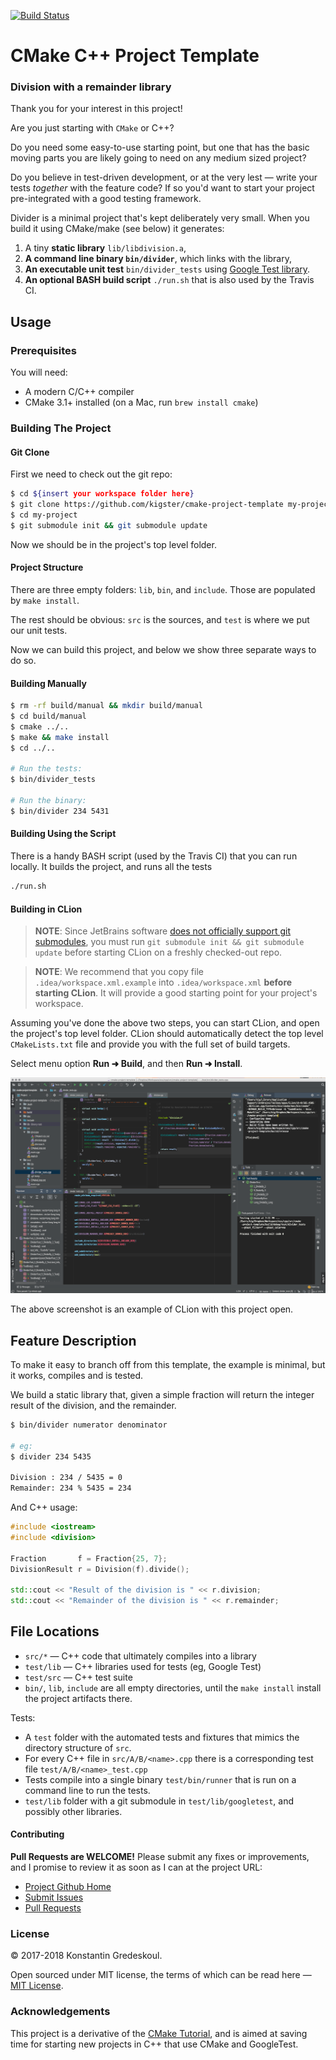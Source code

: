 [![Build Status](https://travis-ci.org/kigster/cmake-project-template.svg?branch=master)](https://travis-ci.org/kigster/cmake-project-template)

# CMake C++ Project Template

### Division with a remainder library

Thank you for your interest in this project!

Are you just starting with `CMake` or C++?

Do you need some easy-to-use starting point, but one that has the basic moving parts you are likely going to need on any medium sized project?

Do you believe in test-driven development, or at the very lest — write your tests *together* with the feature code? If so you'd want to start your project pre-integrated with a good testing framework.

Divider is a minimal project that's kept deliberately very small. When you build it using CMake/make (see below) it generates:

 1. A tiny **static library** `lib/libdivision.a`,
 2. **A command line binary `bin/divider`**, which links with the library,
 3. **An executable unit test** `bin/divider_tests`  using [Google Test library](https://github.com/google/googletest).
 4. **An optional BASH build script** `./run.sh` that is also used by the Travis CI.


## Usage

### Prerequisites

You will need:

 * A modern C/C++ compiler
 * CMake 3.1+ installed (on a Mac, run `brew install cmake`)

### Building The Project

#### Git Clone

First we need to check out the git repo:

```bash
$ cd ${insert your workspace folder here}
$ git clone https://github.com/kigster/cmake-project-template my-project
$ cd my-project
$ git submodule init && git submodule update
```

Now we should be in the project's top level folder. 

#### Project Structure

There are three empty folders: `lib`, `bin`, and `include`. Those are populated by `make install`.

The rest should be obvious: `src` is the sources, and `test` is where we put our unit tests.

Now we can build this project, and below we show three separate ways to do so.

#### Building Manually

```bash
$ rm -rf build/manual && mkdir build/manual
$ cd build/manual
$ cmake ../..
$ make && make install
$ cd ../..

# Run the tests:
$ bin/divider_tests 

# Run the binary:
$ bin/divider 234 5431
```

####  Building Using the Script

There is a handy BASH script (used by the Travis CI) that you can run locally. It builds the project, and runs all the tests

```bash
./run.sh
```

#### Building in CLion

> **NOTE**: Since JetBrains software [does not officially support git submodules](https://youtrack.jetbrains.com/issue/IDEA-64024), you must run `git submodule init && git submodule update` before starting CLion on a freshly checked-out repo.

> **NOTE**: We recommend that you copy file `.idea/workspace.xml.example` into `.idea/workspace.xml` **before starting CLion**. It will provide a good starting point for your project's workspace.

Assuming you've done the above two steps, you can start CLion, and open the project's top level folder. CLion should automatically detect the top level `CMakeLists.txt` file and provide you with the full set of build targets.

Select menu option **Run ➜ Build**, and then **Run ➜ Install**.

![CLION](doc/cmake-clion.png)

The above screenshot is an example of CLion with this project open.

## Feature Description

To make it easy to branch off from this template, the example is minimal, but it works, compiles and is tested.

We build a static library that, given a simple fraction will return the integer result of the division, and the remainder.

```bash
$ bin/divider numerator denominator

# eg:
$ divider 234 5435

Division : 234 / 5435 = 0
Remainder: 234 % 5435 = 234
```

And C++ usage:

```C++
#include <iostream>
#include <division>

Fraction       f = Fraction{25, 7};
DivisionResult r = Division(f).divide();

std::cout << "Result of the division is " << r.division;
std::cout << "Remainder of the division is " << r.remainder;
```

## File Locations

 * `src/*` — C++ code that ultimately compiles into a library
 * `test/lib` — C++ libraries used for tests (eg, Google Test)
 * `test/src` — C++ test suite
 * `bin/`, `lib`, `include` are all empty directories, until the `make install` install the project artifacts there.

Tests:

 * A `test` folder with the automated tests and fixtures that mimics the directory structure of `src`.
 * For every C++ file in `src/A/B/<name>.cpp` there is a corresponding test file `test/A/B/<name>_test.cpp`
 * Tests compile into a single binary `test/bin/runner` that is run on a command line to run the tests.
 * `test/lib` folder with a git submodule in `test/lib/googletest`, and possibly other libraries.

#### Contributing

**Pull Requests are WELCOME!** Please submit any fixes or improvements, and I promise to review it as soon as I can at the project URL:

 * [Project Github Home](https://github.com/kigster/cmake-project-template)
 * [Submit Issues](https://github.com/kigster/cmake-project-template/issues)
 * [Pull Requests](https://github.com/kigster/cmake-project-template/pulls)

### License

&copy; 2017-2018 Konstantin Gredeskoul.

Open sourced under MIT license, the terms of which can be read here — [MIT License](http://opensource.org/licenses/MIT).

### Acknowledgements

This project is a derivative of the [CMake Tutorial](https://cmake.org/cmake-tutorial/), and is aimed at saving time for starting new projects in C++ that use CMake and GoogleTest.
